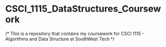 # CSCI_1115_DataStructures_Coursework
/* This is a repository that contains my coursework for CSCI 1115 - Algorithms and Data Structure at SouthWest Tech */
